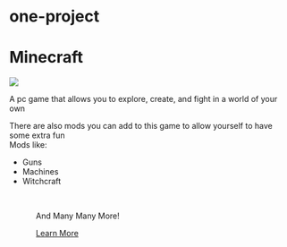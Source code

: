 # one-project
<!DOCTYPE html>
<html>
  <head>
  <title></title>
  </head>
  <body>
  <h1>Minecraft</h1>
  <img src="http://www.technied.com/wp-content/uploads/Minecraft-for-PC.jpg"/>
  <p>A pc game that allows you to explore, create, and fight in a world of your own</p>
  <p>There are also mods you can add to this game to allow yourself to have some extra fun<br/>Mods like:</p>
  <ul>
    <li>Guns</li>
    <li>Machines</li>
    <li>Witchcraft</li>
   <ul><br/>
   <p>And Many Many More!</p>
   <a href="http://www.minecraftforum.net/">Learn More</a>
  </body>
</html>

